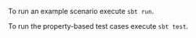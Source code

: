 
To run an example scenario execute `sbt run`.

To run the property-based test cases execute `sbt test`.